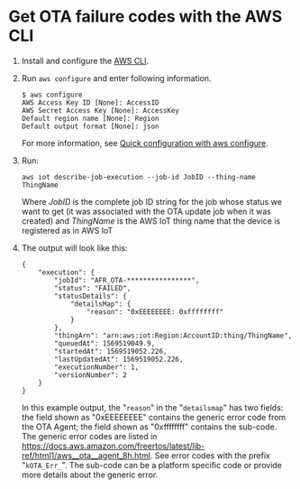 # Get OTA failure codes with the AWS CLI<a name="ota-failure-codes"></a>

1. Install and configure the [AWS CLI](https://docs.aws.amazon.com/cli/latest/userguide/cli-chap-welcome.html)\.

1. Run `aws configure` and enter following information\.

   ```
   $ aws configure
   AWS Access Key ID [None]: AccessID
   AWS Secret Access Key [None]: AccessKey
   Default region name [None]: Region
   Default output format [None]: json
   ```

   For more information, see [ Quick configuration with aws configure](https://docs.aws.amazon.com/cli/latest/userguide/cli-configure-quickstart.html#cli-configure-quickstart-config)\.

1. Run: 

   ```
   aws iot describe-job-execution --job-id JobID --thing-name ThingName
   ```

   Where *JobID* is the complete job ID string for the job whose status we want to get \(it was associated with the OTA update job when it was created\) and *ThingName* is the AWS IoT thing name that the device is registered as in AWS IoT

1. The output will look like this:

   ```
   {
       "execution": {
           "jobId": "AFR_OTA-****************",
           "status": "FAILED",
           "statusDetails": {
               "detailsMap": {
                   "reason": "0xEEEEEEEE: 0xffffffff"
               }
           },
           "thingArn": "arn:aws:iot:Region:AccountID:thing/ThingName",
           "queuedAt": 1569519049.9,
           "startedAt": 1569519052.226,
           "lastUpdatedAt": 1569519052.226,
           "executionNumber": 1,
           "versionNumber": 2
       }
   }
   ```

   In this example output, the "`reason`" in the "`detailsmap`" has two fields: the field shown as "0xEEEEEEEE" contains the generic error code from the OTA Agent; the field shown as "0xffffffff" contains the sub\-code\. The generic error codes are listed in [ https://docs\.aws\.amazon\.com/freertos/latest/lib\-ref/html1/aws\_\_ota\_\_agent\_8h\.html](https://docs.aws.amazon.com/freertos/latest/lib-ref/html1/aws__ota__agent_8h.html)\. See error codes with the prefix "`kOTA_Err_`"\. The sub\-code can be a platform specific code or provide more details about the generic error\. 